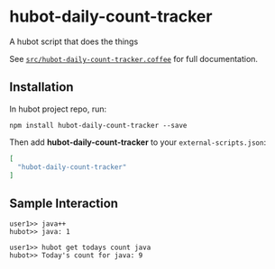 # hubot-daily-count-tracker

A hubot script that does the things

See [`src/hubot-daily-count-tracker.coffee`](src/hubot-daily-count-tracker.coffee) for full documentation.

## Installation

In hubot project repo, run:

`npm install hubot-daily-count-tracker --save`

Then add **hubot-daily-count-tracker** to your `external-scripts.json`:

```json
[
  "hubot-daily-count-tracker"
]
```

## Sample Interaction

```
user1>> java++
hubot>> java: 1
```
```
user1>> hubot get todays count java
hubot>> Today's count for java: 9
```
